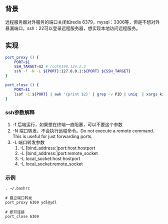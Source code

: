 
## 背景

远程服务器对外服务的端口关闭如redis 6379，mysql：3306等，但是不想对外暴漏端口，ssh：22可以登录远程服务器，想实现本地访问远程服务。

## 实现

```bash
port_proxy () {
	PORT=$1
    SSH_TARGET=$2 # root@198.124.2.3
	ssh -f -N -L ${PORT}:127.0.0.1:${PORT} ${SSH_TARGET}
}

port_close () {
	PORT=$1
	lsof -i:${PORT} | awk '{print $2}' | grep -v PID | uniq  | xargs kill -9
}
```

### ssh参数解释

1. -f 后端运行，如果想在终端一直阻塞，可以不要这个参数
2. -N 端口转发，不会执行远程命令。Do not execute a remote command.  This is useful for just forwarding ports.
3. -L 端口转发参数
   1. -L [bind_address:]port:host:hostport
   2. -L [bind_address:]port:remote_socket
   3. -L local_socket:host:hostport
   4. -L local_socket:remote_socket

### 示例
```
. ~/.bashrc

# 建立端口转发
port_proxy 6369 ydl@ydl

# 断开连接
port_close 6369

```